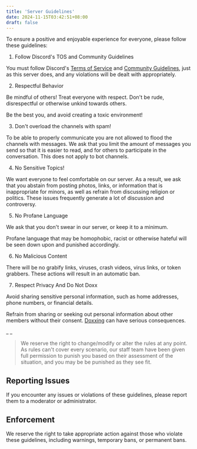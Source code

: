 ```yaml
---
title: 'Server Guidelines'
date: 2024-11-15T03:42:51+08:00
draft: false
---
```


To ensure a positive and enjoyable experience for everyone, please follow these guidelines:

1. Follow Discord's TOS and Community Guidelines

  You must follow Discord's [Terms of Service](https://discord.com/terms) and [Community Guidelines](https://discord.com/guidelines), just as this server does, and any violations will be dealt with appropriately.

2. Respectful Behavior

  Be mindful of others! Treat everyone with respect. Don't be rude, disrespectful or otherwise unkind towards others.

  Be the best you, and avoid creating a toxic environment!

3. Don't overload the channels with spam!

  To be able to properly communicate you are not allowed to flood the channels with messages. We ask that you limit the amount of messages you send so that it is easier to read, and for others to participate in the conversation. This does not apply to bot channels.

4. No Sensitive Topics!

  We want everyone to feel comfortable on our server. As a result, we ask that you abstain from posting photos, links, or information that is inappropriate for minors, as well as refrain from discussing religion or politics. These issues frequently generate a lot of discussion and controversy.

5. No Profane Language

  We ask that you don't swear in our server, or keep it to a minimum.

  Profane language that may be homophobic, racist or otherwise hateful will be seen down upon and punished accordingly.

6. No Malicious Content

  There will be no grabify links, viruses, crash videos, virus links, or token grabbers. These actions will result in an automatic ban.

7. Respect Privacy And Do Not Doxx

  Avoid sharing sensitive personal information, such as home addresses, phone numbers, or financial details.

  Refrain from sharing or seeking out personal information about other members without their consent. [Doxxing](https://cyberbullying.org/doxing-and-cyberbullying) can have serious consequences.

_ _
> We reserve the right to change/modify or alter the rules at any point. As rules can't cover every scenario, our staff team have been given full permission to punish you based on their assessment of the situation, and you may be be punished as they see fit.

## Reporting Issues

  If you encounter any issues or violations of these guidelines, please report them to a moderator or administrator.

## Enforcement

  We reserve the right to take appropriate action against those who violate these guidelines, including warnings, temporary bans, or permanent bans.
